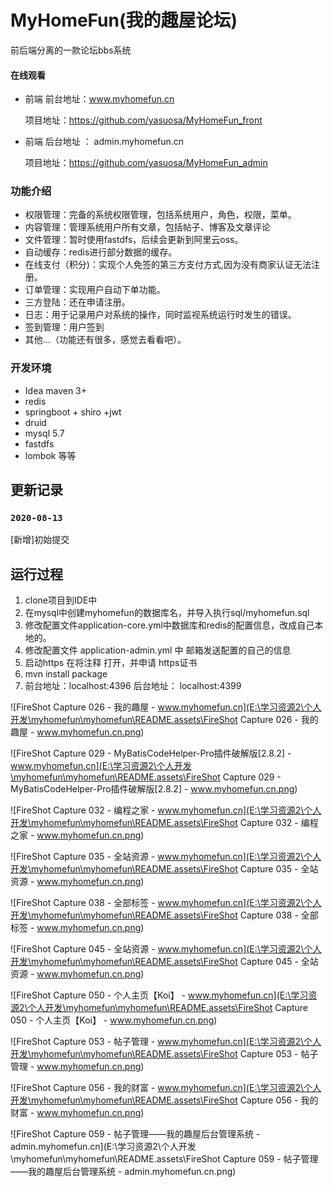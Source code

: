 # MyHomeFun(我的趣屋论坛)

前后端分离的一款论坛bbs系统

#### 在线观看

- 前端 前台地址：www.myhomefun.cn   

  项目地址：https://github.com/yasuosa/MyHomeFun_front

- 前端 后台地址 ： admin.myhomefun.cn

  项目地址：https://github.com/yasuosa/MyHomeFun_admin

### 功能介绍

- 权限管理：完备的系统权限管理，包括系统用户，角色，权限，菜单。
- 内容管理：管理系统用户所有文章，包括帖子、博客及文章评论
- 文件管理：暂时使用fastdfs，后续会更新到阿里云oss。
- 自动缓存：redis进行部分数据的缓存。
- 在线支付（积分)：实现个人免签的第三方支付方式,因为没有商家认证无法注册。
- 订单管理：实现用户自动下单功能。
- 三方登陆：还在申请注册。
- 日志：用于记录用户对系统的操作，同时监视系统运行时发生的错误。
- 签到管理：用户签到
- 其他...（功能还有很多，感觉去看看吧）。

### 开发环境

- Idea maven 3+
- redis 
- springboot + shiro +jwt 
- druid
- mysql 5.7
- fastdfs
- lombok 等等

##  更新记录

### `2020-08-13`

[新增]初始提交

##  运行过程

1. clone项目到IDE中
2. 在mysql中创建myhomefun的数据库名，并导入执行sql/myhomefun.sql
3. 修改配置文件application-core.yml中数据库和redis的配置信息，改成自己本地的。
4. 修改配置文件 application-admin.yml 中 邮箱发送配置的自己的信息
5. 启动https 在将注释 打开，并申请 https证书 
6. mvn install package
7. 前台地址：localhost:4396 
   后台地址： localhost:4399

![FireShot Capture 026 - 我的趣屋 - www.myhomefun.cn](E:\学习资源2\个人开发\myhomefun\myhomefun\README.assets\FireShot Capture 026 - 我的趣屋 - www.myhomefun.cn.png)

![FireShot Capture 029 - MyBatisCodeHelper-Pro插件破解版[2.8.2] - www.myhomefun.cn](E:\学习资源2\个人开发\myhomefun\myhomefun\README.assets\FireShot Capture 029 - MyBatisCodeHelper-Pro插件破解版[2.8.2] - www.myhomefun.cn.png)

![FireShot Capture 032 - 编程之家 - www.myhomefun.cn](E:\学习资源2\个人开发\myhomefun\myhomefun\README.assets\FireShot Capture 032 - 编程之家 - www.myhomefun.cn.png)

![FireShot Capture 035 - 全站资源 - www.myhomefun.cn](E:\学习资源2\个人开发\myhomefun\myhomefun\README.assets\FireShot Capture 035 - 全站资源 - www.myhomefun.cn.png)

![FireShot Capture 038 - 全部标签 - www.myhomefun.cn](E:\学习资源2\个人开发\myhomefun\myhomefun\README.assets\FireShot Capture 038 - 全部标签 - www.myhomefun.cn.png)

![FireShot Capture 045 - 全站资源 - www.myhomefun.cn](E:\学习资源2\个人开发\myhomefun\myhomefun\README.assets\FireShot Capture 045 - 全站资源 - www.myhomefun.cn.png)

![FireShot Capture 050 - 个人主页【Koi】 - www.myhomefun.cn](E:\学习资源2\个人开发\myhomefun\myhomefun\README.assets\FireShot Capture 050 - 个人主页【Koi】 - www.myhomefun.cn.png)

![FireShot Capture 053 - 帖子管理 - www.myhomefun.cn](E:\学习资源2\个人开发\myhomefun\myhomefun\README.assets\FireShot Capture 053 - 帖子管理 - www.myhomefun.cn.png)

![FireShot Capture 056 - 我的财富 - www.myhomefun.cn](E:\学习资源2\个人开发\myhomefun\myhomefun\README.assets\FireShot Capture 056 - 我的财富 - www.myhomefun.cn.png)

![FireShot Capture 059 - 帖子管理——我的趣屋后台管理系统 - admin.myhomefun.cn](E:\学习资源2\个人开发\myhomefun\myhomefun\README.assets\FireShot Capture 059 - 帖子管理——我的趣屋后台管理系统 - admin.myhomefun.cn.png)